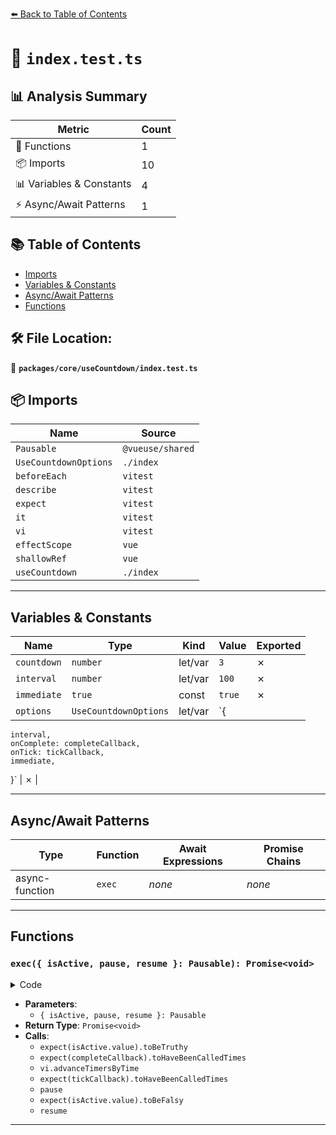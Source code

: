 [⬅️ Back to Table of Contents](../../../index.md)

# 📄 `index.test.ts`

## 📊 Analysis Summary

| Metric | Count |
|--------|-------|
| 🔧 Functions | 1 |
| 📦 Imports | 10 |
| 📊 Variables & Constants | 4 |
| ⚡ Async/Await Patterns | 1 |

## 📚 Table of Contents

- [Imports](#imports)
- [Variables & Constants](#variables-constants)
- [Async/Await Patterns](#asyncawait-patterns)
- [Functions](#functions)

## 🛠️ File Location:
📂 **`packages/core/useCountdown/index.test.ts`**

## 📦 Imports

| Name | Source |
|------|--------|
| `Pausable` | `@vueuse/shared` |
| `UseCountdownOptions` | `./index` |
| `beforeEach` | `vitest` |
| `describe` | `vitest` |
| `expect` | `vitest` |
| `it` | `vitest` |
| `vi` | `vitest` |
| `effectScope` | `vue` |
| `shallowRef` | `vue` |
| `useCountdown` | `./index` |


---

## Variables & Constants

| Name | Type | Kind | Value | Exported |
|------|------|------|-------|----------|
| `countdown` | `number` | let/var | `3` | ✗ |
| `interval` | `number` | let/var | `100` | ✗ |
| `immediate` | `true` | const | `true` | ✗ |
| `options` | `UseCountdownOptions` | let/var | `{
    interval,
    onComplete: completeCallback,
    onTick: tickCallback,
    immediate,
  }` | ✗ |


---

## Async/Await Patterns

| Type | Function | Await Expressions | Promise Chains |
|------|----------|-------------------|----------------|
| async-function | `exec` | *none* | *none* |


---

## Functions

### `exec({ isActive, pause, resume }: Pausable): Promise<void>`

<details><summary>Code</summary>

```ts
async function exec({ isActive, pause, resume }: Pausable) {
    expect(isActive.value).toBeTruthy()
    expect(completeCallback).toHaveBeenCalledTimes(0)
    vi.advanceTimersByTime(110)
    expect(tickCallback).toHaveBeenCalledTimes(1)

    pause()
    expect(isActive.value).toBeFalsy()

    vi.advanceTimersByTime(110)
    expect(tickCallback).toHaveBeenCalledTimes(1)

    resume()
    expect(isActive.value).toBeTruthy()

    vi.advanceTimersByTime(110)
    expect(tickCallback).toHaveBeenCalledTimes(2)

    vi.advanceTimersByTime(110)
    expect(tickCallback).toHaveBeenCalledTimes(3)
    expect(completeCallback).toHaveBeenCalledTimes(1)
  }
```
</details>

- **Parameters**:
  - `{ isActive, pause, resume }: Pausable`
- **Return Type**: `Promise<void>`
- **Calls**:
  - `expect(isActive.value).toBeTruthy`
  - `expect(completeCallback).toHaveBeenCalledTimes`
  - `vi.advanceTimersByTime`
  - `expect(tickCallback).toHaveBeenCalledTimes`
  - `pause`
  - `expect(isActive.value).toBeFalsy`
  - `resume`

---